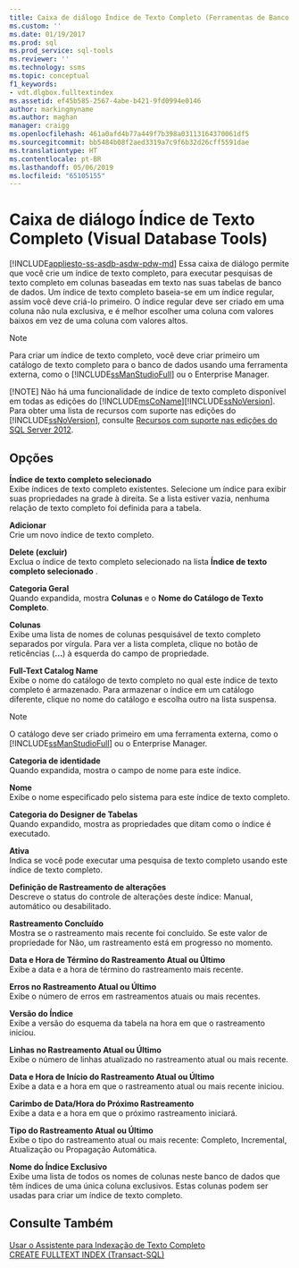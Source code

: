 ```yaml
---
title: Caixa de diálogo Índice de Texto Completo (Ferramentas de Banco de Dados Visual) | Microsoft Docs
ms.custom: ''
ms.date: 01/19/2017
ms.prod: sql
ms.prod_service: sql-tools
ms.reviewer: ''
ms.technology: ssms
ms.topic: conceptual
f1_keywords:
- vdt.dlgbox.fulltextindex
ms.assetid: ef45b585-2567-4abe-b421-9fd0994e0146
author: markingmyname
ms.author: maghan
manager: craigg
ms.openlocfilehash: 461a0afd4b77a449f7b398a03113164370061df5
ms.sourcegitcommit: bb5484b08f2aed3319a7c9f6b32d26cff5591dae
ms.translationtype: HT
ms.contentlocale: pt-BR
ms.lasthandoff: 05/06/2019
ms.locfileid: "65105155"
---
```

# <a name="full-text-index-dialog-box-visual-database-tools"></a>Caixa de diálogo Índice de Texto Completo (Visual Database Tools)
[!INCLUDE[appliesto-ss-asdb-asdw-pdw-md](../../includes/appliesto-ss-asdb-asdw-pdw-md.md)]
Essa caixa de diálogo permite que você crie um índice de texto completo, para executar pesquisas de texto completo em colunas baseadas em texto nas suas tabelas de banco de dados. Um índice de texto completo baseia-se em um índice regular, assim você deve criá-lo primeiro. O índice regular deve ser criado em uma coluna não nula exclusiva, e é melhor escolher uma coluna com valores baixos em vez de uma coluna com valores altos.  
  
> [!NOTE]
> Para criar um índice de texto completo, você deve criar primeiro um catálogo de texto completo para o banco de dados usando uma ferramenta externa, como o [!INCLUDE[ssManStudioFull](../../includes/ssmanstudiofull-md.md)] ou o Enterprise Manager.  
> 
> [!NOTE]
> Não há uma funcionalidade de índice de texto completo disponível em todas as edições do [!INCLUDE[msCoName](../../includes/msconame_md.md)][!INCLUDE[ssNoVersion](../../includes/ssnoversion-md.md)]. Para obter uma lista de recursos com suporte nas edições do [!INCLUDE[ssNoVersion](../../includes/ssnoversion-md.md)], consulte [Recursos com suporte nas edições do SQL Server 2012](https://msdn.microsoft.com/5da61ff5-12b9-48e6-b3c8-0dacca1751c4).  
  
## <a name="options"></a>Opções  
**Índice de texto completo selecionado**  
Exibe índices de texto completo existentes. Selecione um índice para exibir suas propriedades na grade à direita. Se a lista estiver vazia, nenhuma relação de texto completo foi definida para a tabela.  
  
**Adicionar**  
Crie um novo índice de texto completo.  
  
**Delete (excluir)**  
Exclua o índice de texto completo selecionado na lista **Índice de texto completo selecionado** .  
  
**Categoria Geral**  
Quando expandida, mostra **Colunas** e o **Nome do Catálogo de Texto Completo**.  
  
**Colunas**  
Exibe uma lista de nomes de colunas pesquisável de texto completo separados por vírgula. Para ver a lista completa, clique no botão de reticências (**...**) à esquerda do campo de propriedade.  
  
**Full-Text Catalog Name**  
Exibe o nome do catálogo de texto completo no qual este índice de texto completo é armazenado. Para armazenar o índice em um catálogo diferente, clique no nome do catálogo e escolha outro na lista suspensa.  
  
> [!NOTE]  
> O catálogo deve ser criado primeiro em uma ferramenta externa, como o [!INCLUDE[ssManStudioFull](../../includes/ssmanstudiofull-md.md)] ou o Enterprise Manager.  
  
**Categoria de identidade**  
Quando expandida, mostra o campo de nome para este índice.  
  
**Nome**  
Exibe o nome especificado pelo sistema para este índice de texto completo.  
  
**Categoria do Designer de Tabelas**  
Quando expandido, mostra as propriedades que ditam como o índice é executado.  
  
**Ativa**  
Indica se você pode executar uma pesquisa de texto completo usando este índice de texto completo.  
  
**Definição de Rastreamento de alterações**  
Descreve o status do controle de alterações deste índice: Manual, automático ou desabilitado.  
  
**Rastreamento Concluído**  
Mostra se o rastreamento mais recente foi concluído. Se este valor de propriedade for Não, um rastreamento está em progresso no momento.  
  
**Data e Hora de Término do Rastreamento Atual ou Último**  
Exibe a data e a hora de término do rastreamento mais recente.  
  
**Erros no Rastreamento Atual ou Último**  
Exibe o número de erros em rastreamentos atuais ou mais recentes.  
  
**Versão do Índice**  
Exibe a versão do esquema da tabela na hora em que o rastreamento iniciou.  
  
**Linhas no Rastreamento Atual ou Último**  
Exibe o número de linhas atualizado no rastreamento atual ou mais recente.  
  
**Data e Hora de Início do Rastreamento Atual ou Último**  
Exibe a data e a hora em que o rastreamento atual ou mais recente iniciou.  
  
**Carimbo de Data/Hora do Próximo Rastreamento**  
Exibe a data e a hora em que o próximo rastreamento iniciará.  
  
**Tipo do Rastreamento Atual ou Último**  
Exibe o tipo do rastreamento atual ou mais recente: Completo, Incremental, Atualização ou Propagação Automática.  
  
**Nome do Índice Exclusivo**  
Exibe uma lista de todos os nomes de colunas neste banco de dados que têm índices de uma única coluna exclusivos. Estas colunas podem ser usadas para criar um índice de texto completo.  
  
## <a name="see-also"></a>Consulte Também  
[Usar o Assistente para Indexação de Texto Completo](https://msdn.microsoft.com/3e9d9605-6525-4781-9168-fdaa06db3459)  
[CREATE FULLTEXT INDEX (Transact-SQL)](https://msdn.microsoft.com/8b80390f-5f8b-4e66-9bcc-cabd653c19fd)  
  
